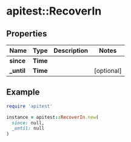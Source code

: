 # apitest::RecoverIn

## Properties

| Name | Type | Description | Notes |
| ---- | ---- | ----------- | ----- |
| **since** | **Time** |  |  |
| **_until** | **Time** |  | [optional] |

## Example

```ruby
require 'apitest'

instance = apitest::RecoverIn.new(
  since: null,
  _until: null
)
```

